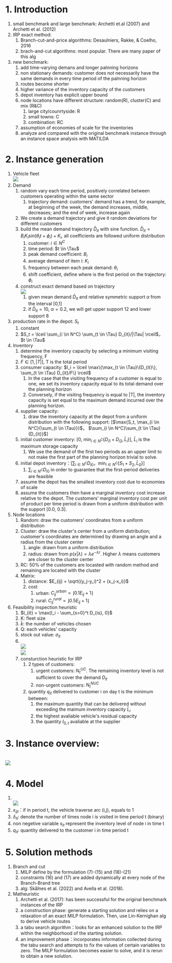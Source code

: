 # 1. Introduction
1. small benchmark and large benchmark: Archetti et.al (2007) and Archetti et al. (2012)
2. IRP exact method:
   1. Branch-cut-and-price algorithms: Desaulniers, Rakke, & Coelho, 2016
   2. brach-and-cut algorithms: most popular. There are many paper of this alg
3. new benchmark:
   1. add time-varying demans and longer palnning horizons
   2. non stationary demands: customer does not necessarily have the same demands in every time period of the palnning horizon
   3. routes become shorter
   4. higher variance of the inventory capacity of the customers
   5. depot inventory has explicit upper bound
   6. node locations have different structure: random(R), cluster(C) and mix (R&C)
      1. large city/counrtyside: R
      2. small towns: C
      3. combination: RC
   7. assumption of economies of scale for the inventories
   8. analyze and compared with the original benchmark instance through an instance space analysis with MATILDA

# 2. Instance generation
1. Vehicle fleet<br>![](./pic/00.png)
2. Demand
   1. random vary each time period, positively correlated between customers operating within the same sector
      1. trajectory demand: customers' demand has a trend, for example, at beginning of the week, the demand increases, middle, decreases; and the end of week, increase again
   2. We create a demand trajectory and give it random deviations for different customers
   3. build the mean demand trajectory $\bar{D}_{it}$ with sine function. $\bar{D}_{it} = B_iK_isin(\theta_i t + \phi_i) + K_i$, all coefficients are followed uniform distribution
      1. customer: $i \in N^C$
      2. time period: $t \in \Tau$
      3. peak demand coefficient: $B_i$
      4. average demand of item i: $K_i$
      5. frequency between each peak demand: $\theta_i$
      6. shift coefficient, define where is the first period on the trajectory: $\phi_i$
   4. construct exact demand based on trajectory<br>![](./pic/01.png)
      1. given mean demand $\bar{D}_{it}$ and relative symmetric support $\alpha$ from the interval [0,1]
      2. if $\bar{D}_{it} = 10$, $\alpha = 0.2$, we will get upper support 12 and lower support 8
3. production rate in the depot: $S_t$ 
   1. constant
   2. $S_t = \lceil \sum_{i \in N^C} \sum_{t \in \Tau} D_{it}/|\Tau| \rceil$，$t \in \Tau$
4. Inventory
   1. determine the inventory capacity by selecting a minimum visiting frequency, F
   2. $F \in [1, |T|]$, T is the total period
   3. consumer capacity: $I_i = \lceil \max\{\max_{t \in \Tau}\{D_{it}\}, \sum_{t \in \Tau} D_{it}/F\} \rceil$
      1. In the case that the visiting frequency of a customer is equal to one, we set its inventory capacity equal to its total demand over the planning horizon
      2. Conversely, if the visiting frequency is equal to |T|, the inventory capacity is set equal to the maximum demand incurred over the planning horizon.
   4. supplier capacity:
      1. draw the inventory capacity at the depot from a uniform distribution with the following support: [$\max{S_t, \max_{i \in N^C}{\sum_{t \in \Tau}}}$， $\sum_{i \in N^C}\sum_{t \in \Tau}{D_{it}}$]
   5. initial customer inventory: [0, $\min_{i\in N^C}{\{D_{i1}+D_{i2}, \bar{L}_i\}}$], $\bar{L}_i$ is the maximum storage capacity
      1. We use the demand of the first two periods as an upper limit to not make the first part of the planning horizon trivial to solve.
   6. initial depot inventory：[$\sum_{i \in N^C}D_{i0}$，$\min_{i\in N^C}{\{S_1+S_2, \bar{L}_0\}}$]
      1. $\sum_{i \in N^C}D_{i0}$ in order to guarantee that the first-period deliveries are feasible
   7. assume the depot has the smallest inventory cost due to economies of scale
   8. assume the customers then have a marginal inventory cost increase relative to the depot. The customers’ marginal inventory cost per unit of product per time period is drawn from a uniform distribution with the support [0.0, 0.3].
5. Node locations
   1. Random: draw the customers' coordinates from a uniform distribution
   2. Cluster: draw the cluster's center from a uniform distribution; customer's coordinates are determined by drawing an angle and a radius from the cluster center
      1. angle: drawn from a uniform distribution
      2. radius: drawn from $p(x|\lambda) = \lambda e^{-\lambda r}$. Higher $\lambda$ means customers are closer to the cluster center
   3. RC: 50% of the customers are locasted with random method and remaining are located with the cluster
   4. Matrix:
      1. distance: $E_{ij} = \sqrt{(y_j-y_i)^2 + (x_j-x_i)}$
      2. cost
         1. urban: $C_{ij}^{urban} = \rfloor 0.1E_{ij} + 1\rfloor$
         2. rural: $C_{ij}^{rural} = \rfloor 0.5E_{ij} + 1\rfloor$
6. Feasibility inspection heuristic
   1. $I_{it} = \max{I_i - \sum_{s=0}^t D_{is}, 0}$
   2. K: fleet size
   3. $\bar{k}$: the number of vehicles chosen
   4. Q: each vehicles' capacity
   5. stock out value: $\sigma_{it}$
   6.  <br>![](./pic/02.png)<br>![](./pic/03.png)
   7.  consturction heuristic for IRP
       1.  2 types of customers: 
           1.  urgent customers: $N_t^{UC}$. The remaining inventory level is not sufficient to cover the demand $D_{it}$
           2.  non-urgent customers: $N_t^{NUC}$
       2.  quantity $q_{it}$ delivered to customer i on day t is the minimum between:
           1.  the maximum quantity that can be delivered without exceeding the maimum inventory capacity $\bar{L}_i$
           2.  the highest avaliable vehicle's residual capacity
           3.  the quantity $I_{0,t}$ avaliable at the supplier

# 3. Instance overview:
<br>![](./pic/04.png)

# 4. Model
1. <br>![](./pic/05.png)
2. $x_{ijt}$：if in period t, the vehicle traverse arc (i,j), equals to 1
3. $\delta_{it}$: denote the number of times node i is visited in time period t (binary)
4. non negetive variable $s_{it}$ represent the inventory level of node i in time t
5. $q_{it}$: quantity delivered to the customer i in time period t

# 5. Solution methods
1. Branch and cut
   1. MILP define by the formulation (7)-(15) and (18)-(21)
   2. constraints (16) and (17) are added dynamically at every node of the Branch-Brand tree
   3. alg: Skålnes et al. (2022) and Avella et al. (2018).
2. Matheuristic
   1. Archetti et al. (2017): has been successful for the original benchmark instances of the IRP
   2. a construction phase: generate a starting solution and relies on a relaxation of an exact MILP formulation. Then, use Lin-Kernighan alg to derive vehicle routes
   3. a tabu search algorithm：looks for an enhanced solution to the IRP within the neighborhood of the starting solution.
   4. an improvement phase：incorporates information collected during the tabu search and attempts to fix the values of certain variables to zero. The MILP formulation becomes easier to solve, and it is rerun to obtain a new solution.
